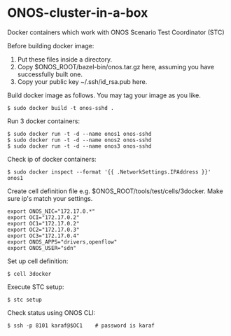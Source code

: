 # ONOS-cluster-in-a-box
Docker containers which work with ONOS Scenario Test Coordinator (STC)

Before building docker image:
1. Put these files inside a directory.
2. Copy $ONOS_ROOT/bazel-bin/onos.tar.gz here, assuming you have successfully built one.
3. Copy your public key ~/.ssh/id_rsa.pub here.


Build docker image as follows. You may tag your image as you like.
```
$ sudo docker build -t onos-sshd .
```

Run 3 docker containers:
```
$ sudo docker run -t -d --name onos1 onos-sshd
$ sudo docker run -t -d --name onos2 onos-sshd
$ sudo docker run -t -d --name onos3 onos-sshd
```

Check ip of docker containers:
```
$ sudo docker inspect --format '{{ .NetworkSettings.IPAddress }}' onos1
```

Create cell definition file e.g. $ONOS_ROOT/tools/test/cells/3docker. Make sure ip's match your settings.
```
export ONOS_NIC="172.17.0.*"
export OCI="172.17.0.2"
export OC1="172.17.0.2"
export OC2="172.17.0.3"
export OC3="172.17.0.4"
export ONOS_APPS="drivers,openflow"
export ONOS_USER="sdn"
```

Set up cell definition:
```
$ cell 3docker
```

Execute STC setup: 
```
$ stc setup
```

Check status using ONOS CLI:
```
$ ssh -p 8101 karaf@$OC1    # password is karaf
```
